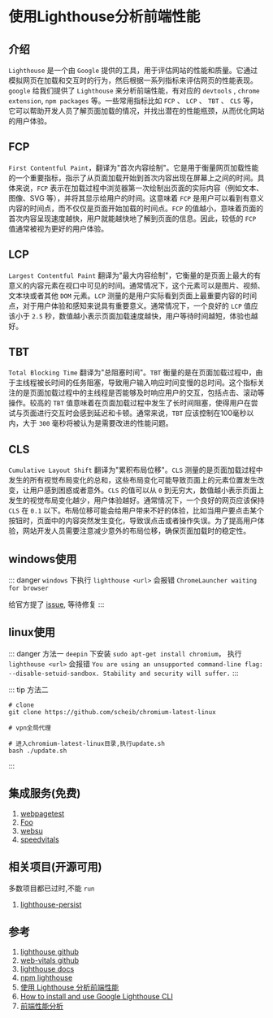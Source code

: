 # 使用Lighthouse分析前端性能

## 介绍
`Lighthouse` 是一个由 `Google` 提供的工具，用于评估网站的性能和质量。它通过模拟网页在加载和交互时的行为，然后根据一系列指标来评估网页的性能表现。`google` 给我们提供了 `Lighthouse` 来分析前端性能，有对应的 `devtools` , `chrome extension`, `npm packages` 等。一些常用指标比如 `FCP` 、 `LCP` 、 `TBT` 、 `CLS` 等， 它可以帮助开发人员了解页面加载的情况，并找出潜在的性能瓶颈，从而优化网站的用户体验。

## FCP
`First Contentful Paint`，翻译为"首次内容绘制"。它是用于衡量网页加载性能的一个重要指标，指示了从页面加载开始到首次内容出现在屏幕上之间的时间。具体来说，`FCP` 表示在加载过程中浏览器第一次绘制出页面的实际内容（例如文本、图像、SVG 等），并将其显示给用户的时间。这意味着 `FCP` 是用户可以看到有意义内容的时间点，而不仅仅是页面开始加载的时间点。`FCP` 的值越小，意味着页面的首次内容呈现速度越快，用户就能越快地了解到页面的信息。因此，较低的 `FCP` 值通常被视为更好的用户体验。

## LCP
`Largest Contentful Paint` 翻译为"最大内容绘制"，它衡量的是页面上最大的有意义的内容元素在视口中可见的时间。通常情况下，这个元素可以是图片、视频、文本块或者其他 `DOM` 元素。`LCP` 测量的是用户实际看到页面上最重要内容的时间点，对于用户体验和感知来说具有重要意义。通常情况下，一个良好的 `LCP` 值应该小于 `2.5` 秒，数值越小表示页面加载速度越快，用户等待时间越短，体验也越好。

## TBT
`Total Blocking Time` 翻译为"总阻塞时间"。`TBT` 衡量的是在页面加载过程中，由于主线程被长时间的任务阻塞，导致用户输入响应时间变慢的总时间。这个指标关注的是页面加载过程中的主线程是否能够及时响应用户的交互，包括点击、滚动等操作。较高的 `TBT` 值意味着在页面加载过程中发生了长时间阻塞，使得用户在尝试与页面进行交互时会感到延迟和卡顿。通常来说，`TBT` 应该控制在100毫秒以内，大于 `300` 毫秒将被认为是需要改进的性能问题。

## CLS
`Cumulative Layout Shift` 翻译为"累积布局位移"。`CLS` 测量的是页面加载过程中发生的所有视觉布局变化的总和，这些布局变化可能导致页面上的元素位置发生改变，让用户感到困惑或者意外。`CLS` 的值可以从 `0` 到无穷大，数值越小表示页面上发生的视觉布局变化越少，用户体验越好。通常情况下，一个良好的网页应该保持 `CLS` 在 `0.1` 以下。布局位移可能会给用户带来不好的体验，比如当用户要点击某个按钮时，页面中的内容突然发生变化，导致误点击或者操作失误。为了提高用户体验，网站开发人员需要注意减少意外的布局位移，确保页面加载时的稳定性。

## windows使用
::: danger
`windows` 下执行 `lighthouse <url>` 会报错 `ChromeLauncher waiting for browser`

给官方提了 [issue](https://github.com/GoogleChrome/lighthouse/issues/15980), 等待修复
:::

## linux使用
::: danger 方法一
`deepin` 下安装 `sudo apt-get install chromium`， 执行 `lighthouse <url>` 会报错 `You are using an unsupported command-line flag: --disable-setuid-sandbox. Stability and security will suffer.`
:::

::: tip 方法二
```shell
# clone
git clone https://github.com/scheib/chromium-latest-linux

# vpn全局代理

# 进入chromium-latest-linux目录,执行update.sh
bash ./update.sh
```
:::


## 集成服务(免费)
1. [webpagetest](https://www.webpagetest.org/signup)
1. [Foo](https://www.foo.software/)
1. [websu](https://websu.io/)
1. [speedvitals](https://speedvitals.com/)

## 相关项目(开源可用)
多数项目都已过时,不能 `run`
1. [lighthouse-persist](https://github.com/foo-software/lighthouse-persist)

## 参考
1. [lighthouse github](https://github.com/GoogleChrome/lighthouse)
1. [web-vitals github](https://github.com/GoogleChrome/web-vitals)
1. [lighthouse docs](https://developer.chrome.com/docs/lighthouse/overview?hl=zh-cn)
1. [npm lighthouse](https://github.com/GoogleChrome/lighthouse)
1. [使用 Lighthouse 分析前端性能](https://zhuanlan.zhihu.com/p/376925215)
1. [How to install and use Google Lighthouse CLI](https://www.oxyplug.com/optimization/how-to-install-and-use-google-lighthouse-cli/)
1. [前端性能分析](https://keenwon.com/web-vitals/)